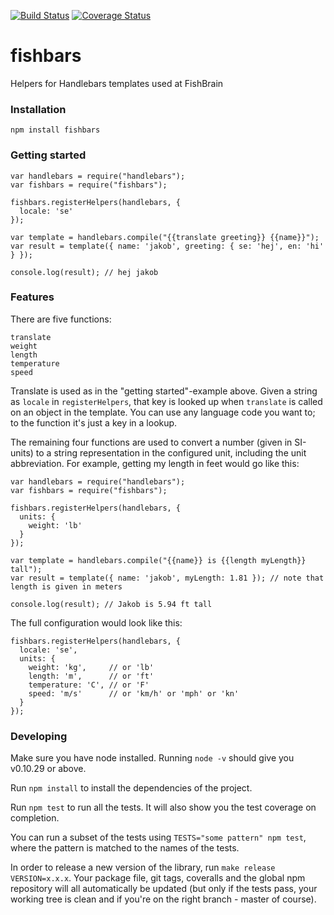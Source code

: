 [![Build Status](https://travis-ci.org/fishbrain/fishbars.svg?branch=master)](https://travis-ci.org/fishbrain/fishbars)
[![Coverage Status](https://coveralls.io/repos/fishbrain/fishbars/badge.png?branch=master)](https://coveralls.io/r/fishbrain/fishbars?branch=master)


# fishbars

Helpers for Handlebars templates used at FishBrain



### Installation

`npm install fishbars`



### Getting started

	var handlebars = require("handlebars");
	var fishbars = require("fishbars");

	fishbars.registerHelpers(handlebars, {
	  locale: 'se'
	});

    var template = handlebars.compile("{{translate greeting}} {{name}}");
    var result = template({ name: 'jakob', greeting: { se: 'hej', en: 'hi' } });

    console.log(result); // hej jakob



### Features

There are five functions:

    translate
    weight
    length
    temperature
    speed

Translate is used as in the "getting started"-example above. Given a string as `locale` in `registerHelpers`, that key is looked up when `translate` is called on an object in the template. You can use any language code you want to; to the function it's just a key in a lookup.

The remaining four functions are used to convert a number (given in SI-units) to a string representation in the configured unit, including the unit abbreviation. For example, getting my length in feet would go like this:

    var handlebars = require("handlebars");
	var fishbars = require("fishbars");

	fishbars.registerHelpers(handlebars, {
	  units: {
	    weight: 'lb'
	  }
	});

    var template = handlebars.compile("{{name}} is {{length myLength}} tall");
    var result = template({ name: 'jakob', myLength: 1.81 }); // note that length is given in meters

    console.log(result); // Jakob is 5.94 ft tall

The full configuration would look like this:

	fishbars.registerHelpers(handlebars, {
	  locale: 'se',
	  units: {
	    weight: 'kg',     // or 'lb'
	    length: 'm',      // or 'ft'
	    temperature: 'C', // or 'F'
	  	speed: 'm/s'      // or 'km/h' or 'mph' or 'kn'
	  }
	});



### Developing

Make sure you have node installed. Running `node -v` should give you v0.10.29 or above.

Run `npm install` to install the dependencies of the project.

Run `npm test` to run all the tests. It will also show you the test coverage on completion.

You can run a subset of the tests using `TESTS="some pattern" npm test`, where the pattern is matched to the names of the tests.

In order to release a new version of the library, run `make release VERSION=x.x.x`. Your package file, git tags, coveralls and the global npm repository will all automatically be updated (but only if the tests pass, your working tree is clean and if you're on the right branch - master of course).
